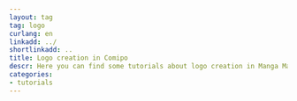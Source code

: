 ```yaml
---
layout: tag
tag: logo
curlang: en
linkadd: ../
shortlinkadd: ..
title: Logo creation in Comipo
descr: Here you can find some tutorials about logo creation in Manga Maker Comipo.
categories: 
- tutorials
---
```

